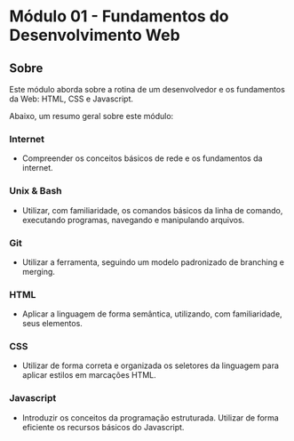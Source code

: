 # Módulo 01 - Fundamentos do Desenvolvimento Web

## Sobre

Este módulo aborda sobre a rotina de um desenvolvedor e os fundamentos da Web: HTML, CSS e Javascript.

Abaixo, um resumo geral sobre este módulo:

### Internet
- Compreender os conceitos básicos de rede e os fundamentos da internet.

### Unix & Bash
- Utilizar, com familiaridade, os comandos básicos da linha de comando, executando programas, navegando e manipulando arquivos.

### Git 
- Utilizar a ferramenta, seguindo um modelo padronizado de branching e merging. 

### HTML
- Aplicar a linguagem de forma semântica, utilizando, com familiaridade, seus elementos.

### CSS
- Utilizar de forma correta e organizada os seletores da linguagem para aplicar estilos em marcações HTML.

### Javascript
- Introduzir os conceitos da programação estruturada. Utilizar de forma eficiente os recursos básicos do Javascript.